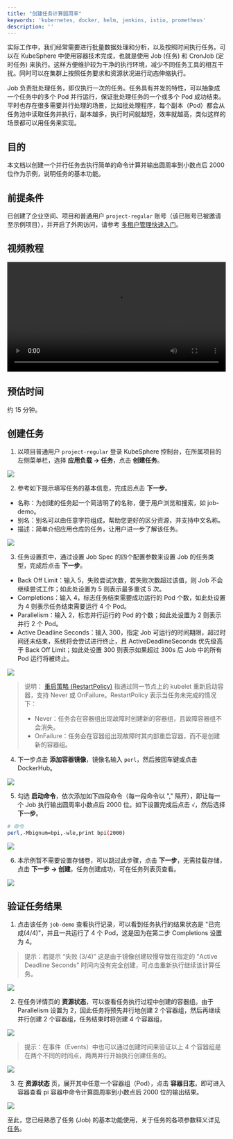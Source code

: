 ```yaml
---
title: "创建任务计算圆周率"
keywords: 'kubernetes, docker, helm, jenkins, istio, prometheus'
description: ''
---
```


实际工作中，我们经常需要进行批量数据处理和分析，以及按照时间执行任务。可以在 KubeSphere 中使用容器技术完成，也就是使用 Job (任务) 和 CronJob (定时任务) 来执行。这样方便维护较为干净的执行环境，减少不同任务工具的相互干扰。同时可以在集群上按照任务要求和资源状况进行动态伸缩执行。

Job 负责批处理任务，即仅执行一次的任务。任务具有并发的特性，可以抽象成一个任务中的多个 Pod 并行运行，保证批处理任务的一个或多个 Pod 成功结束。平时也存在很多需要并行处理的场景，比如批处理程序，每个副本（Pod）都会从任务池中读取任务并执行，副本越多，执行时间就越短，效率就越高，类似这样的场景都可以用任务来实现。

## 目的

本文档以创建一个并行任务去执行简单的命令计算并输出圆周率到小数点后 2000 位作为示例，说明任务的基本功能。

## 前提条件

已创建了企业空间、项目和普通用户 `project-regular` 账号（该已账号已被邀请至示例项目），并开启了外网访问，请参考 [多租户管理快速入门](../admin-quick-start)。

## 视频教程

<video controls="controls" style="width: 100% !important; height: auto !important;">
  <source type="video/mp4" src="https://kubesphere-docs.pek3b.qingstor.com/video/KS2.1_4-job-quick-start.mp4">
</video>


## 预估时间

约 15 分钟。

## 创建任务

1. 以项目普通用户 `project-regular` 登录 KubeSphere 控制台，在所属项目的左侧菜单栏，选择 **应用负载 → 任务**，点击 **创建任务**。

![](https://pek3b.qingstor.com/kubesphere-docs/png/20191027220600.png)

2. 参考如下提示填写任务的基本信息，完成后点击 **下一步**。


- 名称：为创建的任务起一个简洁明了的名称，便于用户浏览和搜索，如 job-demo。
- 别名：别名可以由任意字符组成，帮助您更好的区分资源，并支持中文名称。
- 描述：简单介绍应用仓库的任务，让用户进一步了解该任务。

![](https://pek3b.qingstor.com/kubesphere-docs/png/20191027220839.png)

3. 任务设置页中，通过设置 Job Spec 的四个配置参数来设置 Job 的任务类型，完成后点击 **下一步**。

- Back Off Limit：输入 5，失败尝试次数，若失败次数超过该值，则 Job 不会继续尝试工作；如此处设置为 5 则表示最多重试 5 次。
- Completions：输入 4，标志任务结束需要成功运行的 Pod 个数，如此处设置为 4 则表示任务结束需要运行 4 个 Pod。
- Parallelism：输入 2，标志并行运行的 Pod 的个数；如此处设置为 2 则表示并行 2 个 Pod。
- Active Deadline Seconds：输入 300，指定 Job 可运行的时间期限，超过时间还未结束，系统将会尝试进行终止，且 ActiveDeadlineSeconds 优先级高于 Back Off Limit；如此处设置 300 则表示如果超过 300s 后 Job 中的所有 Pod 运行将被终止。

![](https://pek3b.qingstor.com/kubesphere-docs/png/20191027220922.png)

> 说明：
> [重启策略 (RestartPolicy)](https://kubernetes.io/docs/concepts/workloads/pods/pod-lifecycle/#restart-policy) 指通过同一节点上的 kubelet 重新启动容器，支持 Never 或 OnFailure。RestartPolicy 表示当任务未完成的情况下：
> - Never：任务会在容器组出现故障时创建新的容器组，且故障容器组不会消失。
> - OnFailure：任务会在容器组出现故障时其内部重启容器，而不是创建新的容器组。


4. 下一步点击 **添加容器镜像**，镜像名输入 `perl`，然后按回车键或点击 DockerHub。

![](https://pek3b.qingstor.com/kubesphere-docs/png/20191027221223.png)

5. 勾选 **启动命令**，依次添加如下四段命令（每一段命令以 "," 隔开），即让每一个 Job 执行输出圆周率小数点后 2000 位。如下设置完成后点击 `√`，然后选择 **下一步**。

```bash
# 命令
perl,-Mbignum=bpi,-wle,print bpi(2000)
```

![](https://pek3b.qingstor.com/kubesphere-docs/png/20191027221506.png)


6. 本示例暂不需要设置存储卷，可以跳过此步骤，点击 **下一步**，无需挂载存储，点击 **下一步 → 创建**，任务创建成功，可在任务列表页查看。

![](https://pek3b.qingstor.com/kubesphere-docs/png/20191027221638.png)

## 验证任务结果

1. 点击该任务 `job-demo` 查看执行记录，可以看到任务执行的结果状态是 "已完成(4/4)"，并且一共运行了 4 个 Pod，这是因为在第二步 Completions 设置为 4。

> 提示：若提示 “失败 (3/4)” 这是由于镜像创建较慢导致在指定的 "Active Deadline Seconds" 时间内没有完全创建，可点击重新执行继续该计算任务。

![](https://pek3b.qingstor.com/kubesphere-docs/png/20191027222417.png)


2. 在任务详情页的 **资源状态**，可以查看任务执行过程中创建的容器组。由于 Parallelism 设置为 2，因此任务将预先并行地创建 2 个容器组，然后再继续并行创建 2 个容器组，任务结束时将创建 4 个容器组，

![](https://pek3b.qingstor.com/kubesphere-docs/png/20191027222321.png)

> 提示：在事件（Events）中也可以通过创建时间来验证以上 4 个容器组是在两个不同的时间点，两两并行开始执行创建任务的。

![](https://pek3b.qingstor.com/kubesphere-docs/png/20191027222910.png)


3. 在 **资源状态** 页，展开其中任意一个容器组（Pod），点击 **容器日志**，即可进入容器查看 pi 容器中命令计算圆周率到小数点后 2000 位的输出结果。

![](https://pek3b.qingstor.com/kubesphere-docs/png/20191027222152.png)

至此，您已经熟悉了任务 (Job) 的基本功能使用，关于任务的各项参数释义详见 [任务](../../workload/jobs)。
